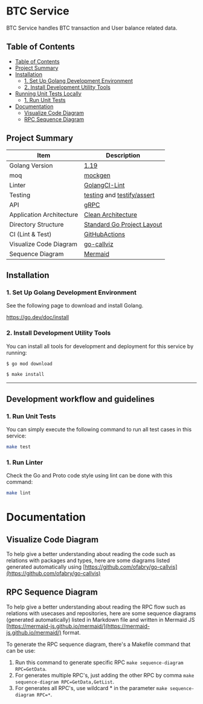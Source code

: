 # BTC Service

BTC Service handles BTC transaction and User balance related data.

## Table of Contents

<!-- @import "[TOC]" {cmd="toc" depthFrom=1 depthTo=6 orderedList=false} -->

<!-- code_chunk_output -->

- [Table of Contents](#table-of-contents)
- [Project Summary](#project-summary)
- [Installation](#installation)
    - [1. Set Up Golang Development Environment](#1-set-up-golang-development-environment)
    - [2. Install Development Utility Tools](#2-install-development-utility-tools)
- [Running Unit Tests Locally](#running-unit-tests-locally)
    - [1. Run Unit Tests](#2-run-unit-tests)
- [Documentation](#documentation)
  - [Visualize Code Diagram](#visualize-code-diagram)
  - [RPC Sequence Diagram](#rpc-sequence-diagram)

<!-- /code_chunk_output -->

## Project Summary

| Item                       | Description                                                                                                           |
|----------------------------|-----------------------------------------------------------------------------------------------------------------------|
| Golang Version             | [1.19](https://golang.org/doc/go1.19)                                                                                 |
| moq                        | [mockgen](https://github.com/golang/mock)                                                                             |
| Linter                     | [GolangCI-Lint](https://github.com/golangci/golangci-lint)                                                            |
| Testing                    | [testing](https://golang.org/pkg/testing/) and [testify/assert](https://godoc.org/github.com/stretchr/testify/assert) |
| API                        | [gRPC](https://grpc.io/docs/tutorials/basic/go/)                                                                      |
| Application Architecture   | [Clean Architecture](https://blog.cleancoder.com/uncle-bob/2012/08/13/the-clean-architecture.html)                    |
| Directory Structure        | [Standard Go Project Layout](https://github.com/golang-standards/project-layout)                                      |
| CI (Lint & Test)           | [GitHubActions](https://github.com/features/actions)                                                                  |
| Visualize Code Diagram     | [go-callviz](https://github.com/ofabry/go-callvis)                                                                    |
| Sequence Diagram           | [Mermaid](https://mermaid.js.org)                                                                                     |

## Installation

### 1. Set Up Golang Development Environment

See the following page to download and install Golang.

https://go.dev/doc/install

### 2. Install Development Utility Tools

You can install all tools for development and deployment for this service by running:

```sh
$ go mod download
```

```sh
$ make install
```

---

## Development workflow and guidelines

### 1. Run Unit Tests

You can simply execute the following command to run all test cases in this service:

```sh
make test
```

### 1. Run Linter

Check the Go and Proto code style using lint can be done with this command:

```sh
make lint
```

# Documentation

## Visualize Code Diagram

To help give a better understanding about reading the code
such as relations with packages and types, here are some diagrams listed
generated automatically using [https://github.com/ofabry/go-callvis](https://github.com/ofabry/go-callvis)

<!-- start diagram doc -->


<!-- end diagram doc -->

## RPC Sequence Diagram

To help give a better understanding about reading the RPC flow
such as relations with usecases and repositories, here are some sequence diagrams (generated automatically) listed in Markdown file and written in Mermaid JS [https://mermaid-js.github.io/mermaid/](https://mermaid-js.github.io/mermaid/) format.

To generate the RPC sequence diagram, there's a Makefile command that can be use:

1. Run this command to generate specific RPC `make sequence-diagram RPC=GetData`.
2. For generates multiple RPC's, just adding the other RPC by comma `make sequence-diagram RPC=GetData,GetList`.
3. For generates all RPC's, use wildcard * in the parameter `make sequence-diagram RPC=*`.

<!-- start rpc sequence diagram doc -->

<!-- end rpc sequence diagram doc -->
